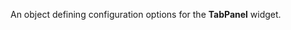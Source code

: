 
<!--shortDescription-->
An object defining configuration options for the **TabPanel** widget.
<!--/shortDescription-->

<!--fullDescription-->

<!--/fullDescription-->